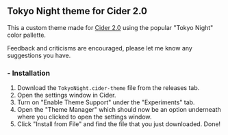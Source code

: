 ## Tokyo Night theme for Cider 2.0

This a custom theme made for [Cider 2.0](https://cider.sh/) using the popular "Tokyo Night" color pallette.

Feedback and criticisms are encouraged, please let me know any suggestions you have.

### - Installation
1. Download the `TokyoNight.cider-theme` file from the releases tab.
2. Open the settings window in Cider.
3. Turn on "Enable Theme Support" under the "Experiments" tab.
4. Open the "Theme Manager" which should now be an option underneath where you clicked to open the settings window.
5. Click "Install from File" and find the file that you just downloaded. Done!
